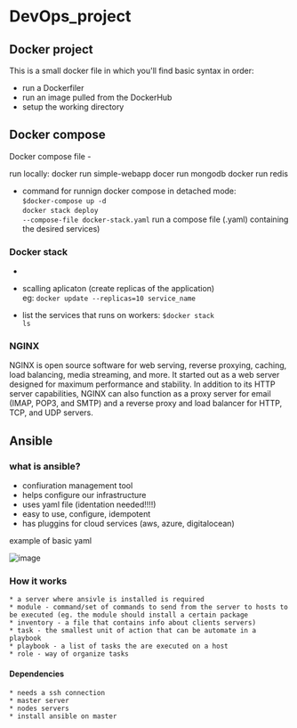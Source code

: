 # DevOps_project


## Docker project

This is a small docker file in which you'll find basic syntax in order:
* run a Dockerfiler
* run an image pulled from the DockerHub
* setup the working directory
## Docker compose
Docker compose file - 

run locally:
docker run simple-webapp
docer run mongodb
docker run redis





* command for runnign docker compose in detached mode: <br>
  <code>$docker-compose up -d</code> <br>
  <code>docker stack deploy --compose-file docker-stack.yaml</code> run a compose file (.yaml) containing the desired services)


### Docker stack
- 
* scalling aplicaton (create replicas of the application) <br>
  eg: <code>docker update --replicas=10 service_name</code>
  
* list the services that runs on workers: <code>$docker stack ls</code>


### NGINX

NGINX is open source software for web serving, reverse proxying, caching, load balancing, media streaming, and more. It started out as a web server designed for maximum performance and stability. In addition to its HTTP server capabilities, NGINX can also function as a proxy server for email (IMAP, POP3, and SMTP) and a reverse proxy and load balancer for HTTP, TCP, and UDP servers.


## Ansible
  ### what is ansible?
  * confiuration management tool
  * helps configure our infrastructure
  * uses yaml file (identation needed!!!!)
  * easy to use, configure, idempotent
  * has pluggins for cloud services (aws, azure, digitalocean)


  example of basic yaml
  
  ![image](https://github.com/caplearazvan/DevOps_project/assets/82647846/0c0fe172-3157-416e-a224-955882eb67b4)


  ### How it works

    * a server where ansivle is installed is required
    * module - command/set of commands to send from the server to hosts to be executed (eg. the module should install a certain package
    * inventory - a file that contains info about clients servers)
    * task - the smallest unit of action that can be automate in a playbook
    * playbook - a list of tasks the are executed on a host
    * role - way of organize tasks

  #### Dependencies
  
    * needs a ssh connection
    * master server
    * nodes servers
    * install ansible on master 























